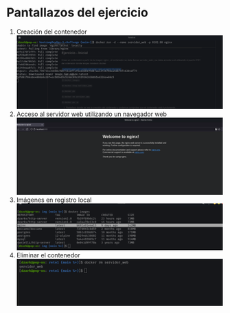 # Pantallazos del ejercicio


1. Creación del contenedor
   ![](./img/1.png)
2. Acceso al servidor web utilizando un navegador web
   ![](./img/2.png)
3. Imágenes en registro local
   ![](./img/3.png)
4. Eliminar el contenedor
   ![](./img/4.png)